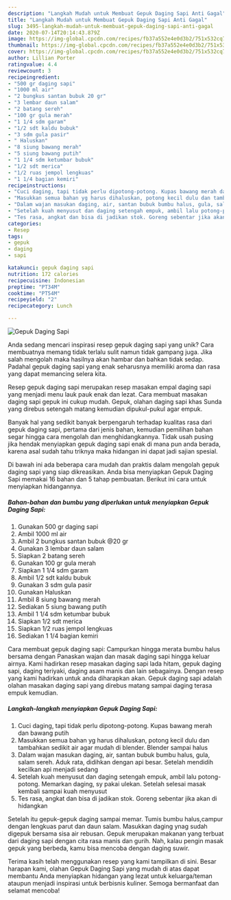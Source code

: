 ```yaml
---
description: "Langkah Mudah untuk Membuat Gepuk Daging Sapi Anti Gagal"
title: "Langkah Mudah untuk Membuat Gepuk Daging Sapi Anti Gagal"
slug: 3495-langkah-mudah-untuk-membuat-gepuk-daging-sapi-anti-gagal
date: 2020-07-14T20:14:43.879Z
image: https://img-global.cpcdn.com/recipes/fb37a552e4e0d3b2/751x532cq70/gepuk-daging-sapi-foto-resep-utama.jpg
thumbnail: https://img-global.cpcdn.com/recipes/fb37a552e4e0d3b2/751x532cq70/gepuk-daging-sapi-foto-resep-utama.jpg
cover: https://img-global.cpcdn.com/recipes/fb37a552e4e0d3b2/751x532cq70/gepuk-daging-sapi-foto-resep-utama.jpg
author: Lillian Porter
ratingvalue: 4.4
reviewcount: 3
recipeingredient:
- "500 gr daging sapi"
- "1000 ml air"
- "2 bungkus santan bubuk 20 gr"
- "3 lembar daun salam"
- "2 batang sereh"
- "100 gr gula merah"
- "1 1/4 sdm garam"
- "1/2 sdt kaldu bubuk"
- "3 sdm gula pasir"
- " Haluskan"
- "8 siung bawang merah"
- "5 siung bawang putih"
- "1 1/4 sdm ketumbar bubuk"
- "1/2 sdt merica"
- "1/2 ruas jempol lengkuas"
- "1 1/4 bagian kemiri"
recipeinstructions:
- "Cuci daging, tapi tidak perlu dipotong-potong. Kupas bawang merah dan bawang putih"
- "Masukkan semua bahan yg harus dihaluskan, potong kecil dulu dan tambahkan sedikit air agar mudah di blender. Blender sampai halus"
- "Dalam wajan masukan daging, air, santan bubuk bumbu halus, gula, salam sereh. Aduk rata, didihkan dengan api besar. Setelah mendidih kecilkan api menjadi sedang"
- "Setelah kuah menyusut dan daging setengah empuk, ambil lalu potong-potong. Memarkan daging, sy pakai ulekan. Setelah selesai masak kembali sampai kuah menyusut"
- "Tes rasa, angkat dan bisa di jadikan stok. Goreng sebentar jika akan di hidangkan"
categories:
- Resep
tags:
- gepuk
- daging
- sapi

katakunci: gepuk daging sapi 
nutrition: 172 calories
recipecuisine: Indonesian
preptime: "PT34M"
cooktime: "PT54M"
recipeyield: "2"
recipecategory: Lunch

---
```



![Gepuk Daging Sapi](https://img-global.cpcdn.com/recipes/fb37a552e4e0d3b2/751x532cq70/gepuk-daging-sapi-foto-resep-utama.jpg)

Anda sedang mencari inspirasi resep gepuk daging sapi yang unik? Cara membuatnya memang tidak terlalu sulit namun tidak gampang juga. Jika salah mengolah maka hasilnya akan hambar dan bahkan tidak sedap. Padahal gepuk daging sapi yang enak seharusnya memiliki aroma dan rasa yang dapat memancing selera kita.

Resep gepuk daging sapi merupakan resep masakan empal daging sapi yang menjadi menu lauk pauk enak dan lezat. Cara membuat masakan daging sapi gepuk ini cukup mudah. Gepuk, olahan daging sapi khas Sunda yang direbus setengah matang kemudian dipukul-pukul agar empuk.

Banyak hal yang sedikit banyak berpengaruh terhadap kualitas rasa dari gepuk daging sapi, pertama dari jenis bahan, kemudian pemilihan bahan segar hingga cara mengolah dan menghidangkannya. Tidak usah pusing jika hendak menyiapkan gepuk daging sapi enak di mana pun anda berada, karena asal sudah tahu triknya maka hidangan ini dapat jadi sajian spesial.


Di bawah ini ada beberapa cara mudah dan praktis dalam mengolah gepuk daging sapi yang siap dikreasikan. Anda bisa menyiapkan Gepuk Daging Sapi memakai 16 bahan dan 5 tahap pembuatan. Berikut ini cara untuk menyiapkan hidangannya.

<!--inarticleads1-->

##### Bahan-bahan dan bumbu yang diperlukan untuk menyiapkan Gepuk Daging Sapi:

1. Gunakan 500 gr daging sapi
1. Ambil 1000 ml air
1. Ambil 2 bungkus santan bubuk @20 gr
1. Gunakan 3 lembar daun salam
1. Siapkan 2 batang sereh
1. Gunakan 100 gr gula merah
1. Siapkan 1 1/4 sdm garam
1. Ambil 1/2 sdt kaldu bubuk
1. Gunakan 3 sdm gula pasir
1. Gunakan  Haluskan
1. Ambil 8 siung bawang merah
1. Sediakan 5 siung bawang putih
1. Ambil 1 1/4 sdm ketumbar bubuk
1. Siapkan 1/2 sdt merica
1. Siapkan 1/2 ruas jempol lengkuas
1. Sediakan 1 1/4 bagian kemiri


Cara membuat gepuk daging sapi: Campurkan hingga merata bumbu halus bersama dengan Panaskan wajan dan masak daging sapi hingga keluar airnya. Kami hadirkan resep masakan daging sapi lada hitam, gepuk daging sapi, daging teriyaki, daging asam manis dan lain sebagainya. Dengan resep yang kami hadirkan untuk anda diharapkan akan. Gepuk daging sapi adalah olahan masakan daging sapi yang direbus matang sampai daging terasa empuk kemudian. 

<!--inarticleads2-->

##### Langkah-langkah menyiapkan Gepuk Daging Sapi:

1. Cuci daging, tapi tidak perlu dipotong-potong. Kupas bawang merah dan bawang putih
1. Masukkan semua bahan yg harus dihaluskan, potong kecil dulu dan tambahkan sedikit air agar mudah di blender. Blender sampai halus
1. Dalam wajan masukan daging, air, santan bubuk bumbu halus, gula, salam sereh. Aduk rata, didihkan dengan api besar. Setelah mendidih kecilkan api menjadi sedang
1. Setelah kuah menyusut dan daging setengah empuk, ambil lalu potong-potong. Memarkan daging, sy pakai ulekan. Setelah selesai masak kembali sampai kuah menyusut
1. Tes rasa, angkat dan bisa di jadikan stok. Goreng sebentar jika akan di hidangkan


Setelah itu gepuk-gepuk daging sampai memar. Tumis bumbu halus,campur dengan lengkuas parut dan daun salam. Masukkan daging ynag sudah digepuk bersama sisa air rebusan. Gepuk merupakan makanan yang terbuat dari daging sapi dengan cita rasa manis dan gurih. Nah, kalau pengin masak gepuk yang berbeda, kamu bisa mencoba dengan daging suwir. 

Terima kasih telah menggunakan resep yang kami tampilkan di sini. Besar harapan kami, olahan Gepuk Daging Sapi yang mudah di atas dapat membantu Anda menyiapkan hidangan yang lezat untuk keluarga/teman ataupun menjadi inspirasi untuk berbisnis kuliner. Semoga bermanfaat dan selamat mencoba!
